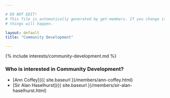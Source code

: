 ```yaml
---

# DO NOT EDIT!
# This file is automatically generated by get-members. If you change it, bad
# things will happen.

layout: default
title: "Community Development"

---
```


{% include interests/community-development.md %}

### Who is interested in Community Development?


* [Ann Coffey]({{ site.baseurl }}/members/ann-coffey.html)
* [Sir Alan Haselhurst]({{ site.baseurl }}/members/sir-alan-haselhurst.html)
